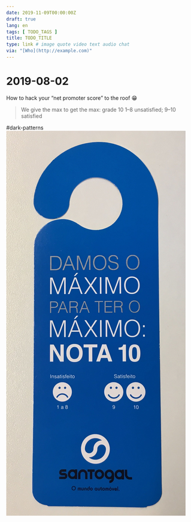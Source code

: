 ```yaml
---
date: 2019-11-09T00:00:00Z
draft: true
lang: en
tags: [ TODO_TAGS ]
title: TODO_TITLE
type: link # image quote video text audio chat
via: "[Who](http://example.com)"
---
```



# 2019-08-02

How to hack your “net promoter score” to the roof :grin:

> We give the max to get the max: grade 10
> 1–8 unsatisfied; 9–10 satisfied

 #dark-patterns
![2019-08-02](2019-08-02.jpeg)

